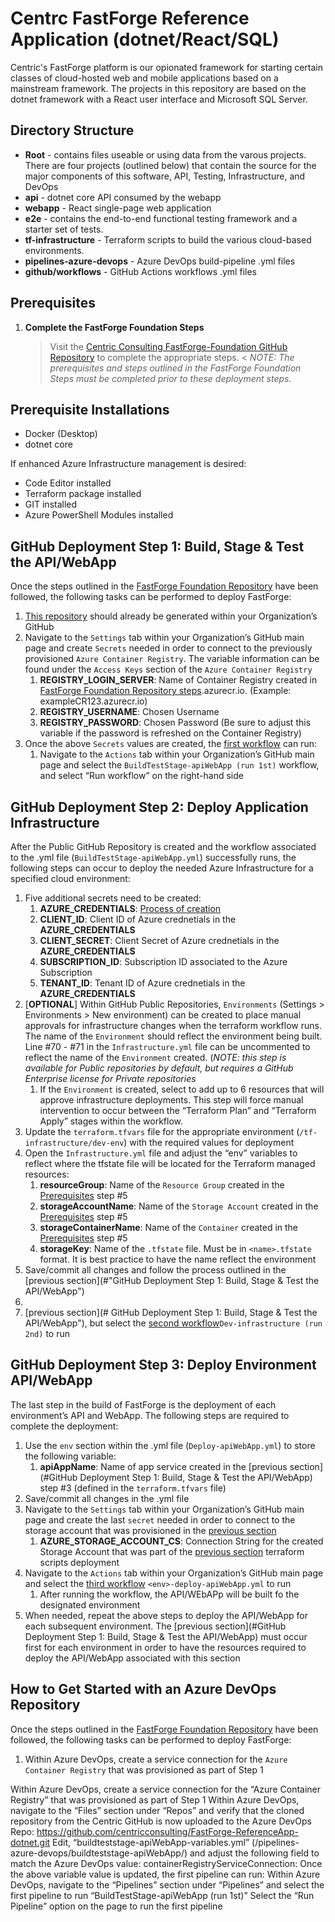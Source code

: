 # Centrc FastForge Reference Application (dotnet/React/SQL)
Centric's FastForge platform is our opionated framework for starting certain classes of cloud-hosted web and mobile applications based on a mainstream framework. The projects in this repository are based on the dotnet framework with a React user interface and Microsoft SQL Server.

## Directory Structure
* **Root** - contains files useable or using data from the varous projects. There are four projects (outlined below) that contain the source for the major components of this software, API, Testing, Infrastructure, and DevOps
* **api** - dotnet core API consumed by the webapp
* **webapp** - React single-page web application
* **e2e** - contains the  end-to-end functional testing framework and a starter set of tests.
* **tf-infrastructure** - Terraform scripts to build the various cloud-based environments.
* **pipelines-azure-devops** - Azure DevOps build-pipeline .yml files
* **github/workflows** - GitHub Actions workflows .yml files

## Prerequisites
1. **Complete the FastForge Foundation Steps**
	> Visit the [Centric Consulting FastForge-Foundation GitHub Repository](https://github.com/centricconsulting/FastForge-Foundation) to complete the appropriate steps. <
	> *NOTE: The prerequisites and steps outlined in the FastForge Foundation Steps must be completed prior to these deployment steps.*

## Prerequisite Installations
* Docker (Desktop)
* dotnet core

If enhanced Azure Infrastructure management is desired: 
* Code Editor installed 
* Terraform package installed
* GIT installed
* Azure PowerShell Modules installed

## GitHub Deployment Step 1: Build, Stage & Test the API/WebApp
Once the steps outlined in the [FastForge Foundation Repository](https://github.com/centricconsulting/FastForge-Foundation) have been followed, the following tasks can be performed to deploy FastForge:
1. [This repository](https://github.com/centricconsulting/FastForge-ReferenceApp-dotnet) should already be generated within your Organization’s GitHub
2. Navigate to the ```Settings``` tab within your Organization’s GitHub main page and create ```Secrets``` needed in order to connect to the previously provisioned ```Azure Container Registry```. The variable information can be found under the ```Access Keys``` section of the ```Azure Container Registry```
    1. **REGISTRY_LOGIN_SERVER**: Name of Container Registry created in [FastForge Foundation Repository steps](https://github.com/centricconsulting/FastForge-Foundation/blob/main/tf-GitHub/readme.md).azurecr.io. (Example: exampleCR123.azurecr.io)
    2. **REGISTRY_USERNAME**: Chosen Username
    3. **REGISTRY_PASSWORD**: Chosen Password (Be sure to adjust this variable if the password is refreshed on the Container Registry)
3. Once the above ```Secrets``` values are created, the [first workflow](https://github.com/centricconsulting/FastForge-ReferenceApp-dotnet/blob/main/.github/workflows/BuildTestStage-apiWebApp.yml) can run:
    1. Navigate to the ```Actions``` tab within your Organization’s GitHub main page and select the ```BuildTestStage-apiWebApp (run 1st)``` workflow, and select “Run workflow” on the right-hand side

## GitHub Deployment Step 2: Deploy Application Infrastructure
After the Public GitHub Repository is created and the workflow associated to the .yml file (```BuildTestStage-apiWebApp.yml```) successfully runs, the following steps can occur to deploy the needed Azure Infrastructure for a specified cloud environment:
1. Five additional secrets need to be created:
    1. **AZURE_CREDENTIALS**: [Process of creation](https://github.com/Azure/login#configure-deployment-credentials)
    2. **CLIENT_ID**: Client ID of Azure crednetials in the **AZURE_CREDENTIALS** 
    3. **CLIENT_SECRET**: Client Secret of Azure crednetials in the **AZURE_CREDENTIALS** 
    4. **SUBSCRIPTION_ID**: Subscription ID associated to the Azure Subscription
    5. **TENANT_ID**: Tenant ID of Azure crednetials in the **AZURE_CREDENTIALS** 
2. [**OPTIONAL**] Within GitHub Public Repositories, ```Environments``` (Settings > Environments > New environment) can be created to place manual approvals for infrastructure changes when the terraform workflow runs. The name of the ```Environment``` should reflect the environment being built. Line #70 - #71 in the ```Infrastructure.yml``` file can be uncommented to reflect the name of the ```Environment``` created. (*NOTE: this step is available for Public repositories by default, but requires a GitHub Enterprise license for Private repositories*
    1. If the ```Environment``` is created, select to add up to 6 resources that will approve infrastructure deployments. This step will force manual intervention to occur between the “Terraform Plan” and “Terraform Apply” stages within the workflow.
3. Update the ```terraform.tfvars``` file for the appropriate environment (```/tf-infrastructure/dev-env```) with the required values for deployment
4. Open the ```Infrastructure.yml``` file and adjust the “env” variables to reflect where the tfstate file will be located for the Terraform managed resources:
    1. **resourceGroup**: Name of the ```Resource Group``` created in the [Prerequisites](#Prerequisites) step #5
    2. **storageAccountName**: Name of the ```Storage Account``` created in the [Prerequisites](#Prerequisites) step #5
    3. **storageContainerName**: Name of the ```Container``` created in the [Prerequisites](#Prerequisites) step #5
    4. **storageKey**: Name of the ```.tfstate``` file. Must be in ```<name>.tfstate``` format. It is best practice to have the name reflect the environment
5. Save/commit all changes and follow the process outlined in the [previous section](#"GitHub Deployment Step 1: Build, Stage & Test the API/WebApp")
6. 
7. [previous section](# GitHub Deployment Step 1: Build, Stage & Test the API/WebApp"), but select the [second workflow](https://github.com/centricconsulting/FastForge-ReferenceApp-dotnet/blob/main/.github/workflows/Infrastructure.yml)```Dev-infrastructure (run 2nd)``` to run

## GitHub Deployment Step 3: Deploy Environment API/WebApp
The last step in the build of FastForge is the deployment of each environment’s API and WebApp. The following steps are required to complete the deployment:
1. Use the ```env``` section within the .yml file (```Deploy-apiWebApp.yml```) to store the following variable:
    1. **apiAppName**: Name of app service created in the [previous section](#GitHub Deployment Step 1: Build, Stage & Test the API/WebApp) step #3 (defined in the ```terraform.tfvars``` file) 
2. Save/commit all changes in the .yml file
3. Navigate to the ```Settings``` tab within your Organization’s GitHub main page and create the last ```secret``` needed in order to connect to the storage account that was provisioned in the [previous section](#Start-Building-Azure-Infrastructure-for-an-Environment)
    1. **AZURE_STORAGE_ACCOUNT_CS**: Connection String for the created Storage Account that was part of the [previous section](#Start-Building-Azure-Infrastructure-for-an-Environment) terraform scripts deployment
4. Navigate to the ```Actions``` tab within your Organization’s GitHub main page and select the [third workflow](https://github.com/centricconsulting/FastForge-ReferenceApp-dotnet/blob/main/.github/workflows/DEV-deploy-apiWebApp.yml) ```<env>-deploy-apiWebApp.yml``` to run
    1. After running the workflow, the API/WEbAPp will be built fo the designated environment
5. When needed, repeat the above steps to deploy the API/WebApp for each subsequent environment. The [previous section](#GitHub Deployment Step 1: Build, Stage & Test the API/WebApp) must occur first for each environment in order to have the resources required to deploy the API/WebApp associated with this section

## How to Get Started with an Azure DevOps Repository 
Once the steps outlined in the [FastForge Foundation Repository](https://github.com/centricconsulting/FastForge-Foundation/blob/main/tf-DevOps/readme.md) have been followed, the following tasks can be performed to deploy FastForge:
1. Within Azure DevOps, create a service connection for the ```Azure Container Registry``` that was provisioned as part of Step 1

Within Azure DevOps, create a service connection for the “Azure Container Registry” that was provisioned as part of Step 1
Within Azure DevOps, navigate to the “Files” section under “Repos” and verify that the cloned repository from the Centric GitHub is now uploaded to the Azure DevOps Repo:
https://github.com/centricconsulting/FastForge-ReferenceApp-dotnet.git 
Edit, “buildteststage-apiWebApp-variables.yml” (/pipelines-azure-devops/buildteststage-apiWebApp/) and adjust the following field to match the Azure DevOps value:
containerRegistryServiceConnection: <Name of service connection for the Docker Registry>
Once the above variable value is updated, the first pipeline can run: 
Within Azure DevOps, navigate to the “Pipelines” section under “Pipelines” and select the first pipeline to run “BuildTestStage-apiWebApp (run 1st)”
Select the “Run Pipeline” option on the page to run the first pipeline
